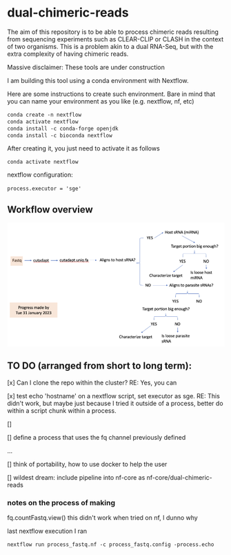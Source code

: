# dual-chimeric-reads

The aim of this repository is to be able to process chimeric reads resulting from sequencing experiments such as CLEAR-CLIP or CLASH in the context of two organisms. This is a problem akin to a dual RNA-Seq, but with the extra complexity of having chimeric reads.

Massive disclaimer: These tools are under construction

I am building this tool using a conda environment with Nextflow.

Here are some instructions to create such environment. Bare in mind that you can name your environment as you like (e.g. nextflow, nf, etc)

```
conda create -n nextflow
conda activate nextflow
conda install -c conda-forge openjdk
conda install -c bioconda nextflow
```

After creating it, you just need to activate it as follows

```
conda activate nextflow
```

nextflow configuration:

`process.executor = 'sge'`


## Workflow overview


![alt text](https://github.com/bbermudez/dual-chimeric-reads/blob/main/workflow.png?raw=true)



## TO DO (arranged from short to long term):

[x] Can I clone the repo within the cluster? RE: Yes, you can

[x] test echo 'hostname' on a nextflow script, set executor as sge. RE: This didn't work, but maybe just because I tried it outside of a process, better do within a script chunk within a process.

[]

[] define a process that uses the fq channel previously defined


...


[] think of portability, how to use docker to help the user

[] wildest dream: include pipeline into nf-core as nf-core/dual-chimeric-reads

### notes on the process of making

fq.countFastq.view() this didn't work when tried on nf, I dunno why


last nextflow execution I ran
```
nextflow run process_fastq.nf -c process_fastq.config -process.echo
```
